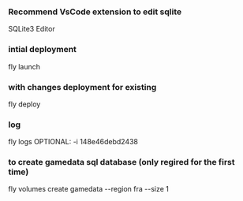 ### Recommend VsCode extension to edit sqlite

SQLite3 Editor

### intial deployment

fly launch

### with changes deployment for existing

fly deploy

### log

fly logs
OPTIONAL: -i 148e46debd2438

### to create gamedata sql database (only regired for the first time)

fly volumes create gamedata --region fra --size 1
